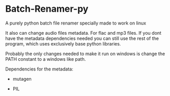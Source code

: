 # Batch-Renamer-py
A purely python batch file renamer specially made to work on linux

It also can change audio files metadata. For flac and mp3 files. If you dont have the metadata dependencies needed you can still use the rest of the program, which uses exclusively base python libraries.

Probably the only changes needed to make it run on windows is change the PATH constant to a windows like path.

Dependencies for the metadata:

  - mutagen
  
  - PIL
